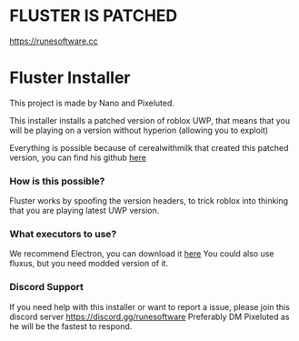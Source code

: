 # FLUSTER IS PATCHED
https://runesoftware.cc
# Fluster Installer
This project is made by Nano and Pixeluted.

This installer installs a patched version of roblox UWP, that means that you will be playing on a version without hyperion (allowing you to exploit) 

Everything is possible because of cerealwithmilk that created this patched version, you can find his github [here](https://github.com/cerealwithmilk/uwp)

### How is this possible?
Fluster works by spoofing the version headers, to trick roblox into thinking that you are playing latest UWP version.

### What executors to use?
We recommend Electron, you can download it [here](https://ryos.lol)
You could also use fluxus, but you need modded version of it.

### Discord Support
If you need help with this installer or want to report a issue, please join this discord server https://discord.gg/runesoftware
Preferably DM Pixeluted as he will be the fastest to respond.
